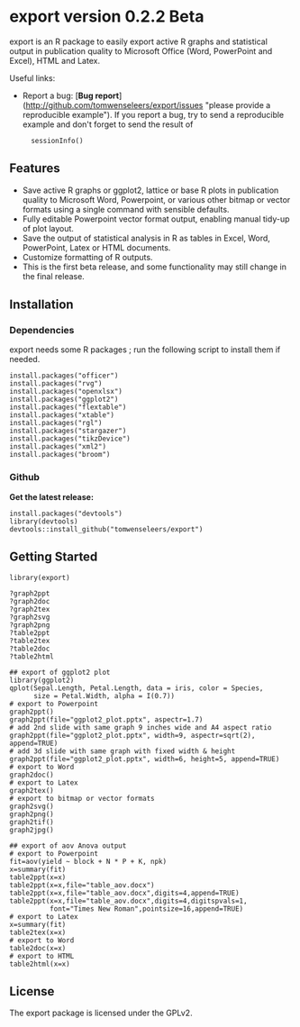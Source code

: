 export version 0.2.2 Beta
=========================
export is an R package to easily export active R graphs and statistical output 
in publication quality to Microsoft Office (Word, PowerPoint and Excel), HTML and Latex.

Useful links: 

* Report a bug: 
[**Bug report**]
(http://github.com/tomwenseleers/export/issues "please provide a reproducible example"). 
If you report a bug, try to send a reproducible example and don't forget to send the result of 
    
        sessionInfo()
        
Features
--------
* Save active R graphs or ggplot2, lattice or base R plots in publication 
  quality to Microsoft Word, Powerpoint, or various other bitmap or 
  vector formats using a single command with sensible defaults.
* Fully editable Powerpoint vector format output, enabling manual tidy-up of plot layout.
* Save the output of statistical analysis in R as tables in Excel, Word, PowerPoint, Latex or HTML documents.
* Customize formatting of R outputs.
* This is the first beta release, and some functionality may still change in
  the final release.

Installation
------------

### Dependencies

export needs some R packages ; run the following script to install them if needed.

    install.packages("officer")
    install.packages("rvg")
    install.packages("openxlsx")
    install.packages("ggplot2")
    install.packages("flextable")
    install.packages("xtable")
    install.packages("rgl")
    install.packages("stargazer")
    install.packages("tikzDevice")
    install.packages("xml2")
    install.packages("broom")
    

### Github

**Get the latest release:**  

    install.packages("devtools")
    library(devtools)
    devtools::install_github("tomwenseleers/export")

  
Getting Started
---------------

    library(export)
       
    ?graph2ppt
    ?graph2doc
    ?graph2tex
    ?graph2svg
    ?graph2png
    ?table2ppt
    ?table2tex
    ?table2doc
    ?table2html

    ## export of ggplot2 plot
    library(ggplot2)
    qplot(Sepal.Length, Petal.Length, data = iris, color = Species, 
          size = Petal.Width, alpha = I(0.7))
    # export to Powerpoint      
    graph2ppt()      
    graph2ppt(file="ggplot2_plot.pptx", aspectr=1.7)
    # add 2nd slide with same graph 9 inches wide and A4 aspect ratio
    graph2ppt(file="ggplot2_plot.pptx", width=9, aspectr=sqrt(2), append=TRUE) 
    # add 3d slide with same graph with fixed width & height
    graph2ppt(file="ggplot2_plot.pptx", width=6, height=5, append=TRUE) 
    # export to Word
    graph2doc()
    # export to Latex
    graph2tex()
    # export to bitmap or vector formats
    graph2svg()
    graph2png()
    graph2tif()
    graph2jpg()

    ## export of aov Anova output
    # export to Powerpoint
    fit=aov(yield ~ block + N * P + K, npk)
    x=summary(fit)
    table2ppt(x=x)
    table2ppt(x=x,file="table_aov.docx")
    table2ppt(x=x,file="table_aov.docx",digits=4,append=TRUE)
    table2ppt(x=x,file="table_aov.docx",digits=4,digitspvals=1,
              font="Times New Roman",pointsize=16,append=TRUE)
    # export to Latex
    x=summary(fit)
    table2tex(x=x)
    # export to Word
    table2doc(x=x)
    # export to HTML
    table2html(x=x)

  
License
-------
The export package is licensed under the GPLv2.

